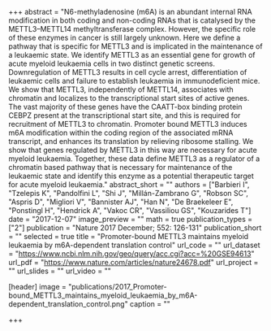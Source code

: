 +++
abstract = "N6-methyladenosine (m6A) is an abundant internal RNA modification in both coding and non-coding RNAs that is catalysed by the METTL3–METTL14 methyltransferase complex. However, the specific role of these enzymes in cancer is still largely unknown. Here we define a pathway that is specific for METTL3 and is implicated in the maintenance of a leukaemic state. We identify METTL3 as an essential gene for growth of acute myeloid leukaemia cells in two distinct genetic screens. Downregulation of METTL3 results in cell cycle arrest, differentiation of leukaemic cells and failure to establish leukaemia in immunodeficient mice. We show that METTL3, independently of METTL14, associates with chromatin and localizes to the transcriptional start sites of active genes. The vast majority of these genes have the CAATT-box binding protein CEBPZ present at the transcriptional start site, and this is required for recruitment of METTL3 to chromatin. Promoter bound METTL3 induces m6A modification within the coding region of the associated mRNA transcript, and enhances its translation by relieving ribosome stalling. We show that genes regulated by METTL3 in this way are necessary for acute myeloid leukaemia. Together, these data define METTL3 as a regulator of a chromatin based pathway that is necessary for maintenance of the leukaemic state and identify this enzyme as a potential therapeutic target for acute myeloid leukaemia."
abstract_short = ""
authors = ["Barbieri I", "Tzelepis K", "Pandolfini L", "Shi J", "Millán-Zambrano G", "Robson SC", "Aspris D", "Migliori V", "Bannister AJ", "Han N", "De Braekeleer E", "Ponstingl H", "Hendrick A", "Vakoc CR", "Vassiliou GS", "Kouzarides T"]
date = "2017-12-07"
image_preview = ""
math = true
publication_types = ["2"]
publication = "Nature 2017 December; 552: 126-131"
publication_short = ""
selected = true
title = "Promoter-bound METTL3 maintains myeloid leukaemia by m6A-dependent translation control"
url_code = ""
url_dataset = "https://www.ncbi.nlm.nih.gov/geo/query/acc.cgi?acc=%20GSE94613"
url_pdf = "https://www.nature.com/articles/nature24678.pdf"
url_project = ""
url_slides = ""
url_video = ""

[header]
image = "publications/2017_Promoter-bound_METTL3_maintains_myeloid_leukaemia_by_m6A-dependent_translation_control.png"
caption = ""

+++

